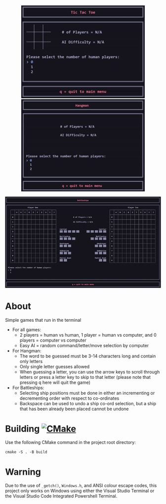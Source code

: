 <p align="center"> <img src="screenshots/tictactoe/TicTacToe.gif" width=400> <img src="screenshots/hangman/Hangman.gif" width=400> </p>
<p align="center"> <img src="screenshots/battleships/Battleships.gif"> </p>

# About
Simple games that run in the terminal
* For all games:
  * 2 players = human vs human, 1 player = human vs computer, and 0 players = computer vs computer
  * Easy AI = random command/letter/move selection by computer
* For Hangman:
  * The word to be guessed must be 3-14 characters long and contain only letters
  * Only single letter guesses allowed
  * When guessing a letter, you can use the arrow keys to scroll through letters or press a letter key to skip to that letter (please note that pressing q here will quit the game)
* For Battleships:
  * Selecting ship positions must be done in either an incrementing or decrementing order with respect to co-ordinates
  * Backspace can be used to undo a ship co-ord selection, but a ship that has been already been placed cannot be undone

# Building [![CMake](https://github.com/J-Afzal/Terminal-Games/workflows/CMake/badge.svg)](https://github.com/J-Afzal/Terminal-Games/actions/workflows/cmake.yml)
Use the following CMake command in the project root directory:
```
cmake -S . -B build
```

# Warning
Due to the use of ```_getch()```, ```Windows.h```, and ANSI colour escape codes, this project only works on Windows using either the Visual Studio Terminal or the Visual Studio Code Integrated Powershell Terminal.
